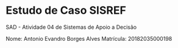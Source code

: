 # Estudo de Caso SISREF
SAD - Atividade 04 de Sistemas de Apoio a Decisão

Nome: Antonio Evandro Borges Alves
Matrícula: 20182035000198
